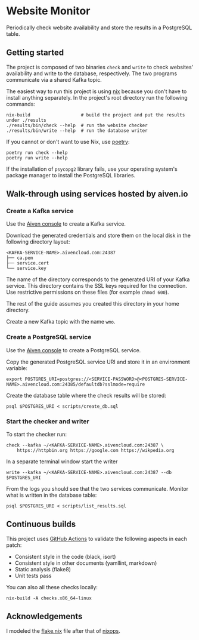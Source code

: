 # Website Monitor

Periodically check website availability and store the results in a PostgreSQL
table.

## Getting started

The project is composed of two binaries `check` and `write` to check websites'
availability and write to the database, respectively.  The two programs
communicate via a shared Kafka topic.

The easiest way to run this project is using [nix][nix] because you don't have
to install anything separately.  In the project's root directory run the
following commands:

```
nix-build                   # build the project and put the results under ./results
./results/bin/check --help  # run the website checker
./results/bin/write --help  # run the database writer
```

If you cannot or don't want to use Nix, use [poetry][poetry]:

```
poetry run check --help
poetry run write --help
```

If the installation of `psycopg2` library fails, use your operating system's
package manager to install the PostgreSQL libraries.

## Walk-through using services hosted by aiven.io

### Create a Kafka service

Use the [Aiven console](https://console.aiven.io) to create a Kafka service.

Download the generated credentials and store them on the local disk in the
following directory layout:

```
<KAFKA-SERVICE-NAME>.aivencloud.com:24387
├── ca.pem
├── service.cert
└── service.key
```

The name of the directory corresponds to the generated URI of your Kafka
service.  This directory contains the SSL keys required for the connection.
Use restrictive permissions on these files (for example `chmod 600`).

The rest of the guide assumes you created this directory in your home
directory.

Create a new Kafka topic with the name `wmo`.

### Create a PostgreSQL service

Use the [Aiven console](https://console.aiven.io) to create a PostgreSQL service.

Copy the generated PostgreSQL service URI and store it in an environment variable:

```
export POSTGRES_URI=postgres://<SERVICE-PASSWORD>@<POSTGRES-SERVICE-NAME>.aivencloud.com:24385/defaultdb?sslmode=require
```

Create the database table where the check results will be stored:

```
psql $POSTGRES_URI < scripts/create_db.sql
```

### Start the checker and writer

To start the checker run:

```
check --kafka ~/<KAFKA-SERVICE-NAME>.aivencloud.com:24387 \
    https://httpbin.org https://google.com https://wikpedia.org
```

In a separate terminal window start the writer

```
write --kafka ~/<KAFKA-SERVICE-NAME>.aivencloud.com:24387 --db $POSTGRES_URI
```

From the logs you should see that the two services communicate.  Monitor what
is written in the database table:

```
psql $POSTGRES_URI < scripts/list_results.sql
```

## Continuous builds

This project uses [GitHub Actions](./.github/workflows/test.yml) to validate
the following aspects in each patch:

* Consistent style in the code (black, isort)
* Consistent style in other documents (yamllint, markdown)
* Static analysis (flake8)
* Unit tests pass

You can also all these checks locally:

```
nix-build -A checks.x86_64-linux
```

## Acknowledgements

I modeled the [flake.nix](./flake.nix) file after that of
[nixops](https://github.com/NixOS/nixops).

[nix]: https://nixos.org/guides/install-nix.html
[poetry]: https://python-poetry.org/docs/#installation
